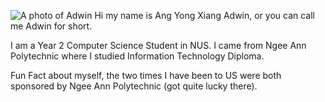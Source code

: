 ![A photo of Adwin](./../docs/images/angyongxiangadwin.png)
Hi my name is Ang Yong Xiang Adwin, or you can call me Adwin for short.

I am a Year 2 Computer Science Student in NUS. I came from Ngee Ann Polytechnic where I studied Information Technology Diploma.

Fun Fact about myself, the two times I have been to US were both sponsored by Ngee Ann Polytechnic (got quite lucky there).